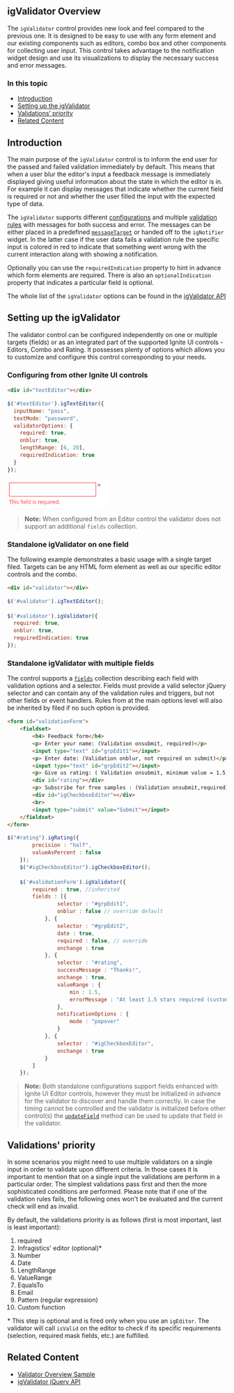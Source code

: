 ﻿<!--
|metadata|
{
    "fileName": "igvalidator-overview",
    "controlName": "igValidator",
    "tags": ["Getting Started"]
}
|metadata|
-->

## igValidator Overview

The `igValidator` control provides new look and feel compared to the previous one. It is designed to be easy to use with any form element and our existing components such as editors, combo box and other components for collecting user input. This control takes advantage to the notification widget design and use its visualizations to display the necessary success and error messages.

### In this topic

- [Introduction](#introduction)
- [Setting up the igValidator](#setting-up)
- [Validations’ priority](#validation-priority)
- [Related Content](#related-content)

## <a id="introduction"></a> Introduction

The main purpose of the `igValidator` control is to inform the end user for the passed and failed validation immediately by default. This means that when a user blur the editor's input a feedback message is immediately displayed giving useful information about the state in which the editor is in. For example it can display messages that indicate whether the current field is required or not and whether the user filled the input with the expected type of data.

The `igValidator` supports different [configurations](#setting-up) and multiple [validation rules](#validation-priority) with messages for both success and error. The messages can be either placed in a predefined [`messageTarget`](%%jQueryApiUrl%%/ui.igValidator#options:messageTarget) or handed off to the `igNotifier` widget. In the latter case if the user data fails a validation rule the specific input is colored in red to indicate that something went wrong with the current interaction along with showing a notification.

Optionally you can use the `requiredIndication` property to hint in advance which form elements are required. There is also an `optionalIndication` property that indicates a particular field is optional.

The whole list of the `igValidator` options can be found in the [igValidator API](%%jQueryApiUrl%%/ui.igvalidator)

## <a id="setting-up"></a> Setting up the igValidator

The validator control can be configured independently on one or multiple targets (fields) or as an integrated part of the supported Ignite UI controls - Editors, Combo and Rating. It possesses plenty of options which allows you to customize and configure this control corresponding to your needs.

### Configuring from other Ignite UI controls

```html
<div id="textEditor"></div>
```
```js
$('#textEditor').igTextEditor({
  inputName: "pass",
  textMode: "password",
  validatorOptions: {
    required: true,
    onblur: true,
    lengthRange: [6, 20],
    requiredIndication: true
  }
});
```

![](images/igValidator.png)

> **Note:** When configured from an Editor control the validator does not support an additional `fields` collection.

### Standalone igValidator on one field
The following example demonstrates a basic usage with a single target filed. Targets can be any HTML form element as well as our specific editor controls and the combo.

```html
<div id="validator"></div>
```

```js
$('#validator').igTextEditor();

$('#validator').igValidator({
  required: true,
  onblur: true,
  requiredIndication: true
});
```

### Standalone igValidator with multiple fields
The control supports a [`fields`](%%jQueryApiUrl%%/ui.igvalidator#options:fields) collection describing each field with validation options and a selector. Fields must provide a valid selector jQuery selector and can contain any of the validation rules and triggers, but not other fields or event handlers. Rules from at the main options level will also be inherited by filed if no such option is provided.

```html
<form id="validationForm">
    <fieldset>
        <h4> Feedback form</h4>
        <p> Enter your name: (Validation onsubmit, required)</p>
        <input type="text" id="grpEdit1"></input>
        <p> Enter date: (Validation onblur, not required on submit)</p>
        <input type="text" id="grpEdit2"></input>
        <p> Give us rating: ( Validation onsubmit, minimum value = 1.5) </p>
        <div id="rating"></div>
        <p> Subscribe for free samples : (Validation onsubmit,required)</p>
        <div id="igCheckboxEditor"></div>
        <br>
        <input type="submit" value="Submit"></input>
    </fieldset>
</form>
```

```js
$("#rating").igRating({
		precision : "half",
		valueAsPercent : false
	});
	$("#igCheckboxEditor").igCheckboxEditor();

	$('#validationForm').igValidator({
		required : true, //inherited
		fields : [{
				selector : "#grpEdit1",
				onblur : false // override default
			}, {
				selector : "#grpEdit2",
				date : true,
				required : false, // override
				onchange : true
			}, {
				selector : "#rating",
				successMessage : "Thanks!",
				onchange : true,
				valueRange : {
					min : 1.5,
					errorMessage : "At least 1.5 stars required (custom message)"
				},
				notificationOptions : {
					mode : "popover"
				}
			}, {
				selector : "#igCheckboxEditor",
				onchange : true
			}
		]
	});
```

> **Note:** Both standalone configurations support fields enhanced with Ignite UI Editor controls, however they must be initialized in advance for the validator to discover and handle them correctly. In case the timing cannot be controlled and the validator is initialized before other control(s) the [`updateField`](%%jQueryApiUrl%%/ui.igvalidator#methods:updateField) method can be used to update that field in the validator.

## <a id="validation-priority"></a> Validations' priority

In some scenarios you might need to use multiple validators on a single input in order to validate upon different criteria. In those cases it is important to mention that on a single input the validations are perform in a particular order. The simplest validations pass first and then the more sophisticated conditions are performed. Please note that if one of the validation rules fails, the following ones won't be evaluated and the current check will end as invalid.

By default, the validations priority is as follows (first is most important, last is least important):
1.	required
2.	Infragistics' editor (optional)*
3.	Number
4.	Date
2.	LengthRange
3.	ValueRange
4.	EqualsTo
5.	Email
6.	Pattern (regular expression)
7.	Custom function

\* This step is optional and is fired only when you use an `igEditor`. The validator will call `isValid` on the editor to check if its specific requirements (selection, required mask fields, etc.) are fulfilled.

## <a id="related-content"></a> Related Content

- [Validator Overview Sample](%%SamplesUrl%%/validator/overview)
-	[igValidator jQuery API](%%jQueryApiUrl%%/ui.igValidator)
